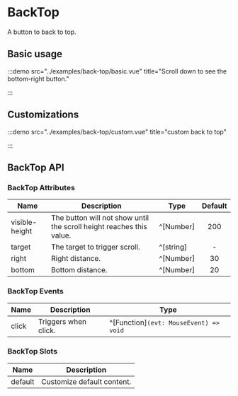 # BackTop

A button to back to top.

## Basic usage

:::demo src="../examples/back-top/basic.vue" title="Scroll down to see the bottom-right button."

:::

## Customizations

:::demo src="../examples/back-top/custom.vue" title="custom back to top"

:::

## BackTop API

### BackTop Attributes

| Name | Description | Type | Default |
| ------ | ---- | ---- | :----: |
| visible-height | The button will not show until the scroll height reaches this value. | ^[Number] | 200 |
| target | The target to trigger scroll. | ^[string] | - |
| right | Right distance. | ^[Number] | 30 |
| bottom | Bottom distance. | ^[Number] | 20 |

### BackTop Events

| Name | Description | Type |
| ------ | ---- | ---- |
| click | Triggers when click. | ^[Function]`(evt: MouseEvent) => void` |

### BackTop Slots

| Name | Description |
| ------ | ---- |
| default | Customize default content. |
